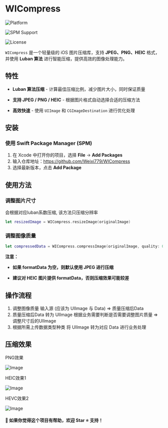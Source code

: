# WICompress

![Platform](https://img.shields.io/badge/platform-iOS-blue)

![SPM Support](https://img.shields.io/badge/SPM-Supported-brightgreen)

![License](https://img.shields.io/github/license/Weixi779/WICompress)

`WICompress` 是一个轻量级的 iOS 图片压缩库，支持 **JPEG、PNG、HEIC** 格式，并使用 **Luban 算法** 进行智能压缩，提供高效的图像处理能力。

## 特性

* **Luban 算法压缩** - 计算最佳压缩比例，减少图片大小，同时保证质量

* **支持 JPEG / PNG / HEIC** - 根据图片格式自动选择合适的压缩方法

* **高效快速** - 使用 `UIImage` 和 `CGImageDestination` 进行优化处理

## 安装

### **使用 Swift Package Manager (SPM)**

1. 在 Xcode 中打开你的项目，选择 **File** → **Add Packages**
2. 输入仓库地址：https://github.com/Weixi779/WICompress
3. 选择最新版本，点击 **Add Package**

## 使用方法

### 调整图片尺寸

会根据对应luban系数压缩, 该方法只压缩分辨率

```swift
let resizedImage = WICompress.resizeImage(originalImage)
```

### 调整图像质量

```swift
let compressedData = WICompress.compressImage(originalImage, quality: 0.7, formatData: imageData)
```

**注意：**

* **如果 formatData 为空，则默认使用 JPEG 进行压缩**

* **建议对 HEIC 图片提供 formatData，否则压缩效果可能较差**

## 操作流程

1. 调整图像质量 输入源 (应该为 UIImage 与 Data) => 质量压缩后Data
2. 质量压缩后Data 转为 UIImage 根据业务需要判断是否需要调整图片质量 => 调整尺寸后的UIImage
3. 根据所需上传数据类型种类 将 UIImage 转为对应 Data 进行业务处理

## 压缩效果

PNG效果

![Image](https://github.com/user-attachments/assets/901baf3d-93c5-4637-b15b-667a0f87bb1d)

HEIC效果1

![Image](https://github.com/user-attachments/assets/582add53-6550-446b-ab0b-f0785ffc3327)

HEVC效果2

![Image](https://github.com/user-attachments/assets/a960de4e-94e8-473e-828f-bf2db03dd1c2)

#### 📢 **如果你觉得这个项目有帮助，欢迎 Star ⭐️ 支持！**